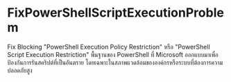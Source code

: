 # FixPowerShellScriptExecutionProblem
Fix Blocking "PowerShell Execution Policy Restriction" หรือ "PowerShell Script Execution Restriction" พื้นฐานของ PowerShell ที่ Microsoft ออกแบบมาเพื่อป้องกันการรันสคริปต์ที่เป็นอันตราย โดยเฉพาะในสภาพแวดล้อมขององค์กรหรือระบบที่ต้องการความปลอดภัยสูง
